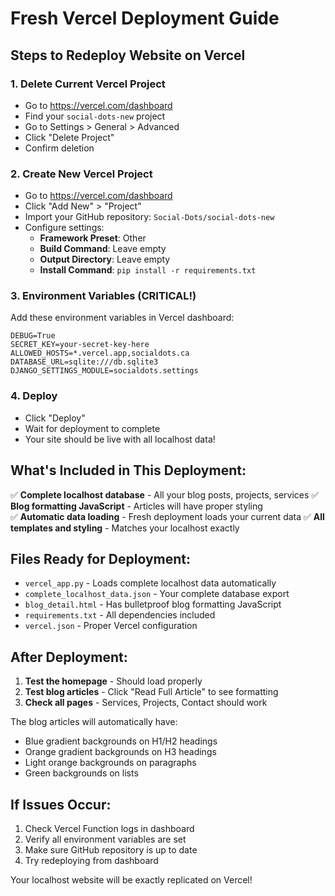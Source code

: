 # Fresh Vercel Deployment Guide

## Steps to Redeploy Website on Vercel

### 1. Delete Current Vercel Project
- Go to https://vercel.com/dashboard
- Find your `social-dots-new` project
- Go to Settings > General > Advanced
- Click "Delete Project"
- Confirm deletion

### 2. Create New Vercel Project
- Go to https://vercel.com/dashboard
- Click "Add New" > "Project"  
- Import your GitHub repository: `Social-Dots/social-dots-new`
- Configure settings:
  - **Framework Preset**: Other
  - **Build Command**: Leave empty
  - **Output Directory**: Leave empty
  - **Install Command**: `pip install -r requirements.txt`

### 3. Environment Variables (CRITICAL!)
Add these environment variables in Vercel dashboard:

```
DEBUG=True
SECRET_KEY=your-secret-key-here
ALLOWED_HOSTS=*.vercel.app,socialdots.ca
DATABASE_URL=sqlite:///db.sqlite3
DJANGO_SETTINGS_MODULE=socialdots.settings
```

### 4. Deploy
- Click "Deploy"
- Wait for deployment to complete
- Your site should be live with all localhost data!

## What's Included in This Deployment:

✅ **Complete localhost database** - All your blog posts, projects, services
✅ **Blog formatting JavaScript** - Articles will have proper styling  
✅ **Automatic data loading** - Fresh deployment loads your current data
✅ **All templates and styling** - Matches your localhost exactly

## Files Ready for Deployment:

- `vercel_app.py` - Loads complete localhost data automatically
- `complete_localhost_data.json` - Your complete database export
- `blog_detail.html` - Has bulletproof blog formatting JavaScript
- `requirements.txt` - All dependencies included
- `vercel.json` - Proper Vercel configuration

## After Deployment:

1. **Test the homepage** - Should load properly
2. **Test blog articles** - Click "Read Full Article" to see formatting
3. **Check all pages** - Services, Projects, Contact should work

The blog articles will automatically have:
- Blue gradient backgrounds on H1/H2 headings
- Orange gradient backgrounds on H3 headings  
- Light orange backgrounds on paragraphs
- Green backgrounds on lists

## If Issues Occur:

1. Check Vercel Function logs in dashboard
2. Verify all environment variables are set
3. Make sure GitHub repository is up to date
4. Try redeploying from dashboard

Your localhost website will be exactly replicated on Vercel!